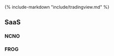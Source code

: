 {% include-markdown "include/tradingview.md" %}

## SaaS

### NCNO
  <div id="NCNO"></div>

### FROG
  <div id="FROG"></div>


<script type="text/javascript">
widget("NCNO")
widget("FROG")
</script>
